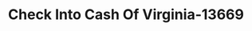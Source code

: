 ---
f_zip-code: 23601
f_state-code: VA
title: Check Into Cash Of Virginia-13669
f_phone: 757-594-9360
f_city-only: Newport News
f_address: 980 J Clyde Morris Blvd Newport News
f_location-unique-id: '13669'
slug: check-into-cash-of-virginia-13669
updated-on: '2024-05-30T13:46:58.046Z'
created-on: '2024-05-30T13:36:59.803Z'
published-on: '2024-05-30T13:54:32.469Z'
f_city-state: cms/city/newport-news-va.md
f_company: cms/company/check-into-cash-of-virginia.md
f_state: cms/state/virginia.md
layout: '[payday-loan].html'
tags: payday-loan
---